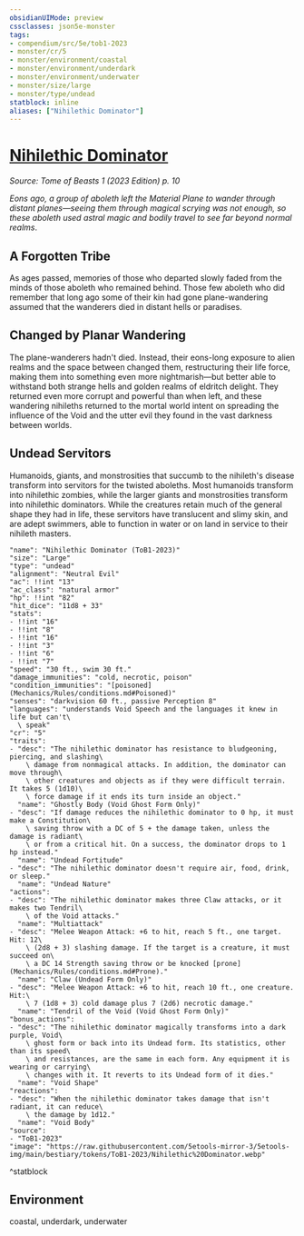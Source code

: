 ```yaml
---
obsidianUIMode: preview
cssclasses: json5e-monster
tags:
- compendium/src/5e/tob1-2023
- monster/cr/5
- monster/environment/coastal
- monster/environment/underdark
- monster/environment/underwater
- monster/size/large
- monster/type/undead
statblock: inline
aliases: ["Nihilethic Dominator"]
---
```

# [Nihilethic Dominator](Mechanics\bestiary\undead/nihilethic-dominator-tob1-2023.md)
*Source: Tome of Beasts 1 (2023 Edition) p. 10*  

*Eons ago, a group of aboleth left the Material Plane to wander through distant planes—seeing them through magical scrying was not enough, so these aboleth used astral magic and bodily travel to see far beyond normal realms*.

## A Forgotten Tribe

As ages passed, memories of those who departed slowly faded from the minds of those aboleth who remained behind. Those few aboleth who did remember that long ago some of their kin had gone plane-wandering assumed that the wanderers died in distant hells or paradises.

## Changed by Planar Wandering

The plane-wanderers hadn't died. Instead, their eons-long exposure to alien realms and the space between changed them, restructuring their life force, making them into something even more nightmarish—but better able to withstand both strange hells and golden realms of eldritch delight. They returned even more corrupt and powerful than when left, and these wandering nihileths returned to the mortal world intent on spreading the influence of the Void and the utter evil they found in the vast darkness between worlds.

## Undead Servitors

Humanoids, giants, and monstrosities that succumb to the nihileth's disease transform into servitors for the twisted aboleths. Most humanoids transform into nihilethic zombies, while the larger giants and monstrosities transform into nihilethic dominators. While the creatures retain much of the general shape they had in life, these servitors have translucent and slimy skin, and are adept swimmers, able to function in water or on land in service to their nihileth masters.

```statblock
"name": "Nihilethic Dominator (ToB1-2023)"
"size": "Large"
"type": "undead"
"alignment": "Neutral Evil"
"ac": !!int "13"
"ac_class": "natural armor"
"hp": !!int "82"
"hit_dice": "11d8 + 33"
"stats":
- !!int "16"
- !!int "8"
- !!int "16"
- !!int "3"
- !!int "6"
- !!int "7"
"speed": "30 ft., swim 30 ft."
"damage_immunities": "cold, necrotic, poison"
"condition_immunities": "[poisoned](Mechanics/Rules/conditions.md#Poisoned)"
"senses": "darkvision 60 ft., passive Perception 8"
"languages": "understands Void Speech and the languages it knew in life but can't\
  \ speak"
"cr": "5"
"traits":
- "desc": "The nihilethic dominator has resistance to bludgeoning, piercing, and slashing\
    \ damage from nonmagical attacks. In addition, the dominator can move through\
    \ other creatures and objects as if they were difficult terrain. It takes 5 (1d10)\
    \ force damage if it ends its turn inside an object."
  "name": "Ghostly Body (Void Ghost Form Only)"
- "desc": "If damage reduces the nihilethic dominator to 0 hp, it must make a Constitution\
    \ saving throw with a DC of 5 + the damage taken, unless the damage is radiant\
    \ or from a critical hit. On a success, the dominator drops to 1 hp instead."
  "name": "Undead Fortitude"
- "desc": "The nihilethic dominator doesn't require air, food, drink, or sleep."
  "name": "Undead Nature"
"actions":
- "desc": "The nihilethic dominator makes three Claw attacks, or it makes two Tendril\
    \ of the Void attacks."
  "name": "Multiattack"
- "desc": "Melee Weapon Attack: +6 to hit, reach 5 ft., one target. Hit: 12\
    \ (2d8 + 3) slashing damage. If the target is a creature, it must succeed on\
    \ a DC 14 Strength saving throw or be knocked [prone](Mechanics/Rules/conditions.md#Prone)."
  "name": "Claw (Undead Form Only)"
- "desc": "Melee Weapon Attack: +6 to hit, reach 10 ft., one creature. Hit:\
    \ 7 (1d8 + 3) cold damage plus 7 (2d6) necrotic damage."
  "name": "Tendril of the Void (Void Ghost Form Only)"
"bonus_actions":
- "desc": "The nihilethic dominator magically transforms into a dark purple, Void\
    \ ghost form or back into its Undead form. Its statistics, other than its speed\
    \ and resistances, are the same in each form. Any equipment it is wearing or carrying\
    \ changes with it. It reverts to its Undead form of it dies."
  "name": "Void Shape"
"reactions":
- "desc": "When the nihilethic dominator takes damage that isn't radiant, it can reduce\
    \ the damage by 1d12."
  "name": "Void Body"
"source":
- "ToB1-2023"
"image": "https://raw.githubusercontent.com/5etools-mirror-3/5etools-img/main/bestiary/tokens/ToB1-2023/Nihilethic%20Dominator.webp"
```
^statblock

## Environment

coastal, underdark, underwater